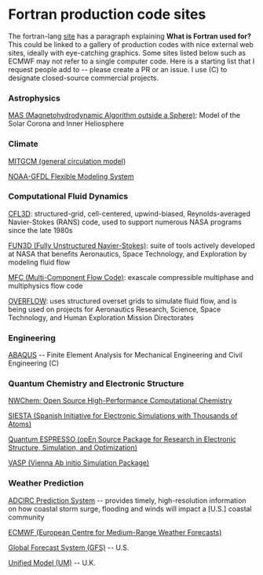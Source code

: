 # Fortran production code sites

The fortran-lang [site](https://fortran-lang.org/) has a paragraph explaining **What is Fortran used for?** This could be linked to a gallery of production codes with nice external web sites, ideally with eye-catching graphics. Some sites listed below such as ECMWF may not refer to a single computer code. Here is a starting list that I request people add to -- please create a PR or an issue. I use (C) to designate closed-source commercial projects.

### Astrophysics
[MAS (Magnetohydrodynamic Algorithm outside a Sphere)](https://www.predsci.com/corona/model_desc.html): Model of the Solar Corona and Inner Heliosphere

### Climate
[MITGCM (general circulation model)](http://paocweb.mit.edu/research-group/mitgcm)

[NOAA-GFDL Flexible Modeling System](https://www.gfdl.noaa.gov/fms/)

### Computational Fluid Dynamics
[CFL3D](https://nasa.github.io/CFL3D/): structured-grid, cell-centered, upwind-biased, Reynolds-averaged Navier-Stokes (RANS) code, used to support numerous NASA programs since the late 1980s

[FUN3D (Fully Unstructured Navier-Stokes)](https://fun3d.larc.nasa.gov/): suite of tools actively developed at NASA that benefits Aeronautics, Space Technology, and Exploration by modeling fluid flow

[MFC (Multi-Component Flow Code)](https://mflowcode.github.io/): exascale compressible multiphase and multiphysics flow code

[OVERFLOW](https://overflow.larc.nasa.gov/?doing_wp_cron=1713101321.4555010795593261718750): uses structured overset grids to simulate fluid flow, and is being used on projects for Aeronautics Research, Science, Space Technology, and Human Exploration Mission Directorates

### Engineering
[ABAQUS](https://www.3ds.com/products/simulia/abaqus) -- Finite Element Analysis for Mechanical Engineering and Civil Engineering (C)

### Quantum Chemistry and Electronic Structure
[NWChem: Open Source High-Performance Computational Chemistry](https://www.nwchem-sw.org/)

[SIESTA (Spanish Initiative for Electronic Simulations with Thousands of Atoms)](https://www.simuneatomistics.com/products/siesta-code/)

[Quantum ESPRESSO (opEn Source Package for Research in Electronic Structure, Simulation, and Optimization)](https://www.quantum-espresso.org/)

[VASP (Vienna Ab initio Simulation Package)](https://www.vasp.at/)

### Weather Prediction
[ADCIRC Prediction System](https://coastalresiliencecenter.unc.edu/publications-and-products/adcirc/) -- provides timely, high-resolution information on how coastal storm surge, flooding and winds will impact a [U.S.] coastal community

[ECMWF (European Centre for Medium-Range Weather Forecasts)](https://www.ecmwf.int/en/computing)

[Global Forecast System (GFS)](https://www.ncei.noaa.gov/products/weather-climate-models/global-forecast) -- U.S.

[Unified Model (UM)](https://www.metoffice.gov.uk/research/approach/modelling-systems/unified-model) -- U.K.
